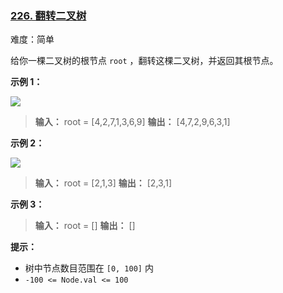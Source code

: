 ### [226\. 翻转二叉树](https://leetcode.cn/problems/invert-binary-tree/)

难度：简单

给你一棵二叉树的根节点 `root` ，翻转这棵二叉树，并返回其根节点。

**示例 1：**

![](./assets/img/Question0226_01.png)

> **输入：** root = [4,2,7,1,3,6,9]
> **输出：** [4,7,2,9,6,3,1]

**示例 2：**

![](./assets/img/Question0226_02.png)

> **输入：** root = [2,1,3]
> **输出：** [2,3,1]

**示例 3：**

> **输入：** root = []
> **输出：** []

**提示：**

- 树中节点数目范围在 `[0, 100]` 内
- `-100 <= Node.val <= 100`
